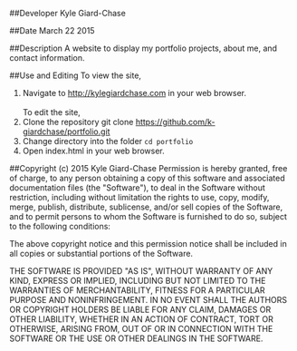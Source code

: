 ##Developer
Kyle Giard-Chase

##Date
March 22 2015

##Description
A website to display my portfolio projects, about me, and contact information.


##Use and Editing
To view the site, <br>
1. Navigate to http://kylegiardchase.com in your web browser.<br><br>
To edit the site,<br>
1. Clone the repository git clone https://github.com/k-giardchase/portfolio.git <br>
2. Change directory into the folder `cd portfolio`
3. Open index.html in your web browser.

##Copyright (c) 2015 Kyle Giard-Chase
Permission is hereby granted, free of charge, to any person obtaining a copy
of this software and associated documentation files (the "Software"), to deal
in the Software without restriction, including without limitation the rights
to use, copy, modify, merge, publish, distribute, sublicense, and/or sell
copies of the Software, and to permit persons to whom the Software is
furnished to do so, subject to the following conditions:

The above copyright notice and this permission notice shall be included in
all copies or substantial portions of the Software.

THE SOFTWARE IS PROVIDED "AS IS", WITHOUT WARRANTY OF ANY KIND, EXPRESS OR
IMPLIED, INCLUDING BUT NOT LIMITED TO THE WARRANTIES OF MERCHANTABILITY,
FITNESS FOR A PARTICULAR PURPOSE AND NONINFRINGEMENT. IN NO EVENT SHALL THE
AUTHORS OR COPYRIGHT HOLDERS BE LIABLE FOR ANY CLAIM, DAMAGES OR OTHER
LIABILITY, WHETHER IN AN ACTION OF CONTRACT, TORT OR OTHERWISE, ARISING FROM,
OUT OF OR IN CONNECTION WITH THE SOFTWARE OR THE USE OR OTHER DEALINGS IN
THE SOFTWARE.
